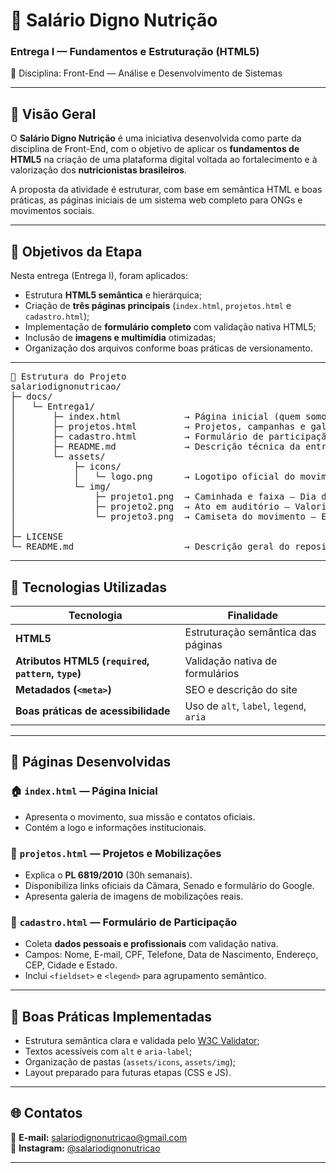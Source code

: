 # 💜 Salário Digno Nutrição  
### Entrega I — Fundamentos e Estruturação (HTML5)  
📘 Disciplina: Front-End — Análise e Desenvolvimento de Sistemas

---

## 🧭 Visão Geral

O **Salário Digno Nutrição** é uma iniciativa desenvolvida como parte da disciplina de Front-End, com o objetivo de aplicar os **fundamentos de HTML5** na criação de uma plataforma digital voltada ao fortalecimento e à valorização dos **nutricionistas brasileiros**.

A proposta da atividade é estruturar, com base em semântica HTML e boas práticas, as páginas iniciais de um sistema web completo para ONGs e movimentos sociais.

---

## 🎯 Objetivos da Etapa

Nesta entrega (Entrega I), foram aplicados:

- Estrutura **HTML5 semântica** e hierárquica;  
- Criação de **três páginas principais** (`index.html`, `projetos.html` e `cadastro.html`);  
- Implementação de **formulário completo** com validação nativa HTML5;  
- Inclusão de **imagens e multimídia** otimizadas;  
- Organização dos arquivos conforme boas práticas de versionamento.

---

<pre>
📁 Estrutura do Projeto
salariodignonutricao/
├─ docs/
│   └─ Entrega1/
│       ├─ index.html            → Página inicial (quem somos + contato)
│       ├─ projetos.html         → Projetos, campanhas e galeria
│       ├─ cadastro.html         → Formulário de participação e apoio
│       ├─ README.md             → Descrição técnica da entrega
│       └─ assets/
│           ├─ icons/
│           │   └─ logo.png      → Logotipo oficial do movimento
│           └─ img/
│               ├─ projeto1.png  → Caminhada e faixa — Dia do Nutricionista
│               ├─ projeto2.png  → Ato em auditório — Valorização profissional
│               └─ projeto3.png  → Camiseta do movimento — Empoderamento
│
├─ LICENSE
└─ README.md                     → Descrição geral do repositório
</pre>



---

## 🧩 Tecnologias Utilizadas

| Tecnologia | Finalidade |
|-------------|-------------|
| **HTML5** | Estruturação semântica das páginas |
| **Atributos HTML5 (`required`, `pattern`, `type`)** | Validação nativa de formulários |
| **Metadados (`<meta>`)** | SEO e descrição do site |
| **Boas práticas de acessibilidade** | Uso de `alt`, `label`, `legend`, `aria` |

---

## 📄 Páginas Desenvolvidas

### 🏠 `index.html` — Página Inicial
- Apresenta o movimento, sua missão e contatos oficiais.  
- Contém a logo e informações institucionais.  

### 🤝 `projetos.html` — Projetos e Mobilizações
- Explica o **PL 6819/2010** (30h semanais).  
- Disponibiliza links oficiais da Câmara, Senado e formulário do Google.  
- Apresenta galeria de imagens de mobilizações reais.  

### 📝 `cadastro.html` — Formulário de Participação
- Coleta **dados pessoais e profissionais** com validação nativa.  
- Campos: Nome, E-mail, CPF, Telefone, Data de Nascimento, Endereço, CEP, Cidade e Estado.  
- Inclui `<fieldset>` e `<legend>` para agrupamento semântico.  

---

## 🧠 Boas Práticas Implementadas

- Estrutura semântica clara e validada pelo [W3C Validator](https://validator.w3.org/nu/);  
- Textos acessíveis com `alt` e `aria-label`;  
- Organização de pastas (`assets/icons`, `assets/img`);  
- Layout preparado para futuras etapas (CSS e JS).  

---

## 🌐 Contatos

📧 **E-mail:** [salariodignonutricao@gmail.com](mailto:salariodignonutricao@gmail.com)  
📸 **Instagram:** [@salariodignonutricao](https://instagram.com/salariodignonutricao)  

---


